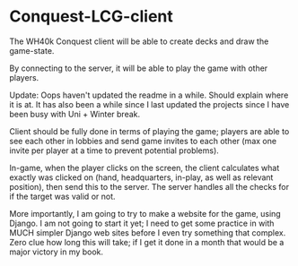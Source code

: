 # Conquest-LCG-client

The WH40k Conquest client will be able to create decks and draw the game-state.

By connecting to the server, it will be able to play the game with other players.

Update: Oops haven't updated the readme in a while. Should explain where it is at.
It has also been a while since I last updated the projects since I have been busy with Uni + Winter break.

Client should be fully done in terms of playing the game; players are able to see each other in lobbies
and send game invites to each other (max one invite per player at a time to prevent potential problems).

In-game, when the player clicks on the screen, the client calculates what exactly was clicked on (hand, headquarters,
in-play, as well as relevant position), then send this to the server. The server handles all the checks for if the target was valid or not.

More importantly, I am going to try to make a website for the game, using Django. I am not going to start it yet; I need to get some practice in with
MUCH simpler Django web sites before I even try something that complex. Zero clue how long this will take; if I get it done in a month that would be a
major victory in my book.
